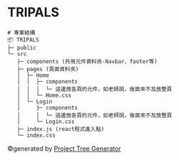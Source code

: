 # TRIPALS

```
# 專案結構
📦 TRIPALS
├─ public
└─ src
   ├─ components (共用元件資料夾-Navbar、footer等)
   ├─ pages (頁面資料夾)
   │  ├─ Home
   │  │  ├─ components
   │  │  │  └─ 這邊放各頁的元件，如老師說，後面來不及放整頁
   │  │  └─ Home.css
   │  └─ Login
   │     ├─ components
   │     │  └─ 這邊放各頁的元件，如老師說，後面來不及放整頁
   │     └─ Login.css
   ├─ index.js (react程式進入點)
   └─ index.css
```

©generated by [Project Tree Generator](https://woochanleee.github.io/project-tree-generator)
